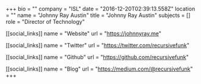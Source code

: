 +++
bio = ""
company = "ISL"
date = "2016-12-20T02:39:13.558Z"
location = ""
name = "Johnny Ray Austin"
title = "Johnny Ray Austin"
subjects = []
role = "Director of Technology"

[[social_links]]
  name = "Website"
  url = "https://johnnyray.me"

[[social_links]]
  name = "Twitter"
  url = "https://twitter.com/recursivefunk"

[[social_links]]
  name = "Github"
  url = "https://github.com/recursivefunk"

[[social_links]]
  name = "Blog"
  url = "https://medium.com/@recursivefunk"
+++
